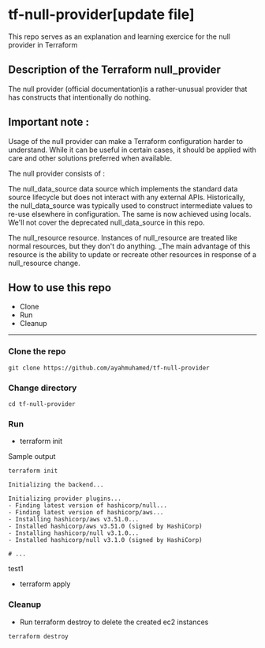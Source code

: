 # tf-null-provider[update file]
This repo serves as an explanation and learning exercice for the null provider in Terraform

## Description of the Terraform null_provider
The null provider (official documentation)is a rather-unusual provider that has constructs that intentionally do nothing.

## Important note :

Usage of the null provider can make a Terraform configuration harder to understand. While it can be useful in certain cases, it should be applied with care and other solutions preferred when available.

The null provider consists of :

The null_data_source data source which implements the standard data source lifecycle but does not interact with any external APIs. Historically, the null_data_source was typically used to construct intermediate values to re-use elsewhere in configuration. The same is now achieved using locals. We'll not cover the deprecated null_data_source in this repo.

The null_resource resource. Instances of null_resource are treated like normal resources, but they don't do anything. _The main advantage of this resource is the ability to update or recreate other resources in response of a null_resource change.

## How to use this repo

- Clone
- Run
- Cleanup

---

### Clone the repo

```
git clone https://github.com/ayahmuhamed/tf-null-provider
```

### Change directory

```
cd tf-null-provider
```

### Run


* terraform init


Sample output

```
terraform init

Initializing the backend...

Initializing provider plugins...
- Finding latest version of hashicorp/null...
- Finding latest version of hashicorp/aws...
- Installing hashicorp/aws v3.51.0...
- Installed hashicorp/aws v3.51.0 (signed by HashiCorp)
- Installing hashicorp/null v3.1.0...
- Installed hashicorp/null v3.1.0 (signed by HashiCorp)

# ...
```


test1


* terraform apply


### Cleanup

* Run terraform destroy to delete the created ec2 instances

```
terraform destroy
```
